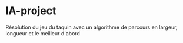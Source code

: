 # IA-project
Résolution du jeu du taquin avec un algorithme de parcours en largeur, longueur et le meilleur d'abord
